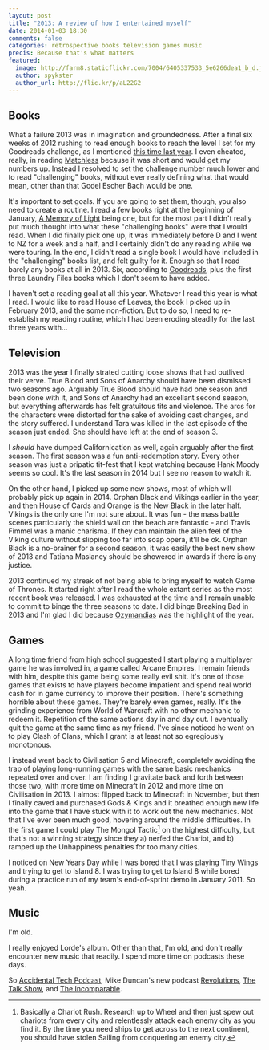 ```yaml
---
layout: post
title: "2013: A review of how I entertained myself"
date: 2014-01-03 18:30
comments: false
categories: retrospective books television games music
precis: Because that's what matters
featured:
  image: http://farm8.staticflickr.com/7004/6405337533_5e6266dea1_b_d.jpg
  author: spykster
  author_url: http://flic.kr/p/aL22G2
---
```



## Books
What a failure 2013 was in imagination and groundedness. After a final six weeks of 2012 rushing to read enough books to reach the level I set for my Goodreads challenge, as I mentioned [this time last year](http://blog.avocadia.net/blog/2013/01/01/reading-in-2012/). I even cheated, really, in reading [Matchless](https://www.goodreads.com/review/show/484824274) because it was short and would get my numbers up. Instead I resolved to set the challenge number much lower and to read "challenging" books, without ever really defining what that would mean, other than that Godel Escher Bach would be one.

It's important to set goals. If you are going to set them, though, you also need to create a routine. I read a few books right at the beginning of January, [A Memory of Light](http://blog.avocadia.net/blog/2013/02/11/a-memory-of-light/) being one, but for the most part I didn't really put much thought into what these "challenging books" were that I would read. When I did finally pick one up, it was immediately before D and I went to NZ for a week and a half, and I certainly didn't do any reading while we were touring. In the end, I didn't read a single book I would have included in the "challenging" books list, and felt guilty for it. Enough so that I read barely any books at all in 2013. Six, according to [Goodreads](https://www.goodreads.com/review/list/1506188), plus the first three Laundry Files books which I don't seem to have added.

I haven't set a reading goal at all this year. Whatever I read this year is what I read. I would like to read House of Leaves, the book I picked up in February 2013, and the some non-fiction. But to do so, I need to re-establish my reading routine, which I had been eroding steadily for the last three years with...

## Television
2013 was the year I finally strated cutting loose shows that had outlived their verve. True Blood and Sons of Anarchy should have been dismissed two seasons ago. Arguably True Blood should have had one season and been done with it, and Sons of Anarchy had an excellant second season, but everything afterwards has felt gratuitous tits and violence. The arcs for the characters were distorted for the sake of avoiding cast changes, and the story suffered. I understand Tara was killed in the last episode of the season just ended. She should have left at the end of season 3.

I *should* have dumped Californication as well, again arguably after the first season. The first season was a fun anti-redemption story. Every other season was just a pripatic tit-fest that I kept watching because Hank Moody seems so cool. It's the last season in 2014 but I see no reason to watch it.

On the other hand, I picked up some new shows, most of which will probably pick up again in 2014. Orphan Black and Vikings earlier in the year, and then House of Cards and Orange is the New Black in the later half. Vikings is the only one I'm not sure about. It was fun - the mass battle scenes particularly the shield wall on the beach are fantastic - and Travis Fimmel was a manic charisma. If they can maintain the alien feel of the Viking culture without slipping too far into soap opera, it'll be ok. Orphan Black is a no-brainer for a second season, it was easily the best new show of 2013 and Tatiana Maslaney should be showered in awards if there is any justice.

2013 continued my streak of not being able to bring myself to watch Game of Thrones. It started right after I read the whole extant series as the most recent book was released. I was exhausted at the time and I remain unable to commit to binge the three seasons to date. I did binge Breaking Bad in 2013 and I'm glad I did because [Ozymandias](http://en.wikipedia.org/wiki/Ozymandias_\(Breaking_Bad\)) was the highlight of the year.

## Games
A long time friend from high school suggested I start playing a multiplayer game he was involved in, a game called Arcane Empires. I remain friends with him, despite this game being some really evil shit. It's one of those games that exists to have players become impatient and spend real world cash for in game currency to improve their position. There's something horrible about these games. They're barely even games, really. It's the grinding experience from World of Warcraft with no other mechanic to redeem it. Repetition of the same actions day in and day out. I eventually quit the game at the same time as my friend. I've since noticed he went on to play Clash of Clans, which I grant is at least not so egregiously monotonous.

I instead went back to Civilisation 5 and Minecraft, completely avoiding the trap of playing long-running games with the same basic mechanics repeated over and over. I am finding I gravitate back and forth between those two, with more time on Minecraft in 2012 and more time on Civilisation in 2013. I almost flipped back to Minecraft in November, but then I finally caved and purchased Gods & Kings and it breathed enough new life into the game that I have stuck with it to work out the new mechanics. Not that I've ever been much good, hovering around the middle difficulties. In the first game I could play The Mongol Tactic[^1] on the highest difficulty, but that's not a winning strategy since they a) nerfed the Chariot, and b) ramped up the Unhappiness penalties for too many cities.

I noticed on New Years Day while I was bored that I was playing Tiny Wings and trying to get to Island 8. I was trying to get to Island 8 while bored during a practice run of my team's end-of-sprint demo in January 2011. So yeah.

## Music
I'm old.

I really enjoyed Lorde's album. Other than that, I'm old, and don't really encounter new music that readily. I spend more time on podcasts these days.

So [Accidental Tech Podcast](http://atp.fm), Mike Duncan's new podcast [Revolutions](http://www.revolutionspodcast.com), [The Talk Show](http://www.muleradio.net/thetalkshow/), and [The Incomparable](http://5by5.tv/incomparable).

 [^1]: Basically a Chariot Rush. Research up to Wheel and then just spew out chariots from every city and relentlessly attack each enemy city as you find it. By the time you need ships to get across to the next continent, you should have stolen Sailing from conquering an enemy city.
